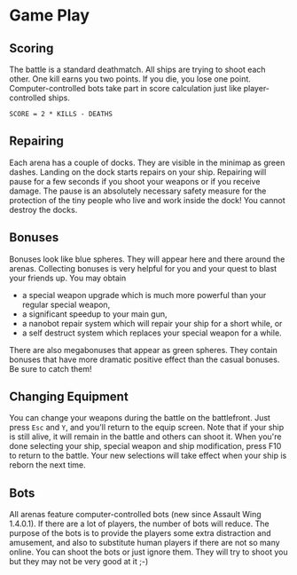 # Game Play
## Scoring

The battle is a standard deathmatch. All ships are trying to shoot each other.
One kill earns you two points. If you die, you lose one point.
Computer-controlled bots take part in score calculation just like
player-controlled ships.
    
    SCORE = 2 * KILLS - DEATHS
    
## Repairing
    
Each arena has a couple of docks. They are visible in the minimap as green
dashes. Landing on the dock starts repairs on your ship. Repairing will pause
for a few seconds if you shoot your weapons or if you receive damage. The pause
is an absolutely necessary safety measure for the protection of the tiny people
who live and work inside the dock! You cannot destroy the docks.
    
## Bonuses
    
Bonuses look like blue spheres. They will appear here and there around the
arenas. Collecting bonuses is very helpful for you and your quest to blast your
friends up. You may obtain
    
- a special weapon upgrade which is much more powerful than your regular special weapon,
- a significant speedup to your main gun,
- a nanobot repair system which will repair your ship for a short while, or
- a self destruct system which replaces your special weapon for a while.
    
There are also megabonuses that appear as green spheres. They contain bonuses
that have more dramatic positive effect than the casual bonuses. Be sure to
catch them!
    
## Changing Equipment
    
You can change your weapons during the battle on the battlefront. Just press `Esc`
and `Y`, and you'll return to the equip screen. Note that if your ship is still
alive, it will remain in the battle and others can shoot it. When you're done
selecting your ship, special weapon and ship modification, press F10 to return
to the battle. Your new selections will take effect when your ship is reborn the
next time.
    
## Bots
    
All arenas feature computer-controlled bots (new since Assault Wing 1.4.0.1). If
there are a lot of players, the number of bots will reduce. The purpose of the
bots is to provide the players some extra distraction and amusement, and also to
substitute human players if there are not so many online. You can shoot the bots
or just ignore them. They will try to shoot you but they may not be very good at
it ;-)
    
